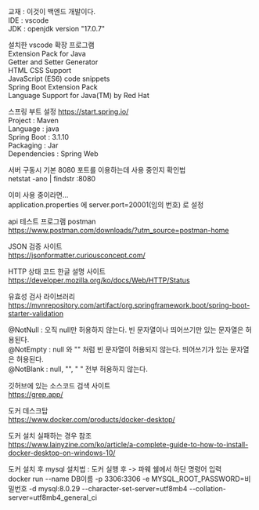 교재 : 이것이 백엔드 개발이다.   
IDE : vscode   
JDK : openjdk version "17.0.7"  

설치한 vscode 확장 프로그램  
Extension Pack for Java  
Getter and Setter Generator  
HTML CSS Support  
JavaScript (ES6) code snippets  
Spring Boot Extension Pack  
Language Support for Java(TM) by Red Hat  

스프링 부트 설정 https://start.spring.io/  
Project : Maven   
Language : java  
Spring Boot : 3.1.10  
Packaging : Jar  
Dependencies : Spring Web  

서버 구동시 기본 8080 포트를 이용하는데 사용 중인지 확인법   
netstat -ano | findstr :8080 

이미 사용 중이라면...  
application.properties 에 server.port=20001(임의 번호) 로 설정

 api 테스트 프로그램 postman   
 https://www.postman.com/downloads/?utm_source=postman-home

 JSON 검증 사이트  
 https://jsonformatter.curiousconcept.com/  

 HTTP 상태 코드 한글 설명 사이트  
 https://developer.mozilla.org/ko/docs/Web/HTTP/Status

 유효성 검사 라이브러리  
 https://mvnrepository.com/artifact/org.springframework.boot/spring-boot-starter-validation  

 @NotNull : 오직 null만 허용하지 않는다. 빈 문자열이나 띄어쓰기만 있는 문자열은 허용된다.  
 @NotEmpty : null 와 "" 처럼 빈 문자열이 허용되지 않는다. 띄어쓰기가 있는 문자열은 허용된다.  
 @NotBlank : null, "", " " 전부 허용하지 않는다.  

 깃허브에 있는 소스코드 검색 사이트  
 https://grep.app/   

 도커 데스크탑  
 https://www.docker.com/products/docker-desktop/  

 도커 설치 실패하는 경우 참조  
 https://www.lainyzine.com/ko/article/a-complete-guide-to-how-to-install-docker-desktop-on-windows-10/

 도커 설치 후 mysql 설치법 : 도커 실행 후 -> 파웨 쉘에서 하단 명령어 입력  
 docker run --name DB이름 -p 3306:3306 -e MYSQL_ROOT_PASSWORD=비밀번호 -d mysql:8.0.29 --character-set-server=utf8mb4 --collation-server=utf8mb4_general_ci